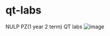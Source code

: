 # qt-labs
 NULP PZ(1 year 2 term) QT labs 
![image](https://user-images.githubusercontent.com/90093980/183218739-2bb29a83-d279-4dc0-b504-f19e3c917064.png)
